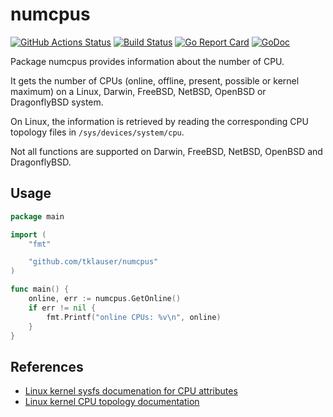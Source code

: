 # numcpus

[![GitHub Actions Status][1]][2]
[![Build Status][3]][4]
[![Go Report Card][5]][6]
[![GoDoc][7]][8]

Package numcpus provides information about the number of CPU.

It gets the number of CPUs (online, offline, present, possible or kernel
maximum) on a Linux, Darwin, FreeBSD, NetBSD, OpenBSD or DragonflyBSD
system.

On Linux, the information is retrieved by reading the corresponding CPU
topology files in `/sys/devices/system/cpu`.

Not all functions are supported on Darwin, FreeBSD, NetBSD, OpenBSD and
DragonflyBSD.

## Usage

```Go
package main

import (
	"fmt"

	"github.com/tklauser/numcpus"
)

func main() {
	online, err := numcpus.GetOnline()
	if err != nil {
		fmt.Printf("online CPUs: %v\n", online)
	}
}
```

## References

* [Linux kernel sysfs documenation for CPU attributes](https://www.kernel.org/doc/Documentation/ABI/testing/sysfs-devices-system-cpu)
* [Linux kernel CPU topology documentation](https://www.kernel.org/doc/Documentation/cputopology.txt)

[1]: https://github.com/tklauser/numcpus/workflows/Test/badge.svg
[2]: https://github.com/tklauser/numcpus
[3]: https://travis-ci.com/tklauser/numcpus.svg?branch=master
[4]: https://travis-ci.com/tklauser/numcpus
[5]: https://goreportcard.com/badge/github.com/tklauser/numcpus
[6]: https://goreportcard.com/report/github.com/tklauser/numcpus
[7]: https://godoc.org/github.com/tklauser/numcpus?status.svg
[8]: https://godoc.org/github.com/tklauser/numcpus
